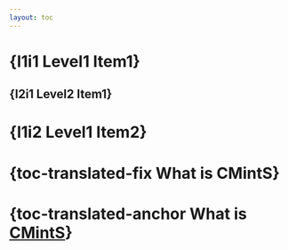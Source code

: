 ```yaml
---
layout: toc
---
```


# {l1i1 Level1 Item1}

## {l2i1 Level2 Item1}

# {l1i2 Level1 Item2}

# {toc-translated-fix What is <fix>CMintS</fix>}

# {toc-translated-anchor What is <a href="https://cmints.io">CMintS</a>}
